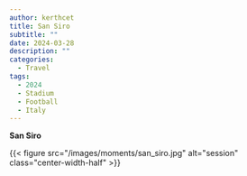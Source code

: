 ```yaml
---
author: kerthcet
title: San Siro
subtitle: ""
date: 2024-03-28
description: ""
categories:
  - Travel
tags:
  - 2024
  - Stadium
  - Football
  - Italy
---
```


**San Siro**

{{< figure src="/images/moments/san_siro.jpg" alt="session" class="center-width-half" >}}
